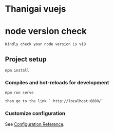 # Thanigai vuejs

# node version check

```
Kindly check your node version is v18
```

## Project setup
```
npm install
```

### Compiles and hot-reloads for development
```
npm run serve

then go to the link ` http://localhost:8080/`
```



### Customize configuration
See [Configuration Reference](https://cli.vuejs.org/config/).
